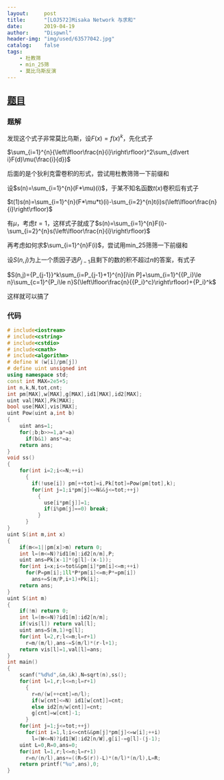 ```yaml
---
layout:		post
title:		"[LOJ572]Misaka Network 与求和"
date:		2019-04-19
author:		"Dispwnl"
header-img:	"img/used/63577042.jpg"
catalog:	false
tags:
    - 杜教筛
    - min_25筛
    - 莫比乌斯反演
---
```


## [题目](<https://loj.ac/problem/572>)

### 题解

发现这个式子非常莫比乌斯，设$F(x)=f(x)^k​$，先化式子

$\sum_{i=1}^{n}{\left\lfloor\frac{n}{i}\right\rfloor}^2\sum_{d\vert i}F(d)\mu(\frac{i}{d})​$

后面的是个狄利克雷卷积的形式，尝试用杜教筛筛一下前缀和

设$s(n)=\sum_{i=1}^{n}(F*\mu)(i)​$，于某不知名函数$t(x)​$卷积后有式子

$t(1)s(n)=\sum_{i=1}^{n}(F*\mu*t)(i)-\sum_{i=2}^{n}t(i)s(\left\lfloor\frac{n}{i}\right\rfloor)​$

有$\mu​$，考虑$t=1​$，这样式子就成了$s(n)=\sum_{i=1}^{n}F(i)-\sum_{i=2}^{n}s(\left\lfloor\frac{n}{i}\right\rfloor)​$

再考虑如何求$\sum_{i=1}^{n}F(i)$，尝试用min_25筛筛一下前缀和

设$S(n,j)$为上一个质因子选$P_{j-1}$且剩下的数的积不超过$n$的答案，有式子

$S(n,j)={P_{j-1}}^k\sum_{i=P_{j-1}+1}^{n}[i\in P]+\sum_{i=1}^{{P_i}\le n}\sum_{c=1}^{P_i\le n}S(\left\lfloor\frac{n}{{P_i}^c}\right\rfloor)+{P_i}^k$

这样就可以搞了

### 代码

```c++
# include<iostream>
# include<cstring>
# include<cstdio>
# include<cmath>
# include<algorithm>
# define W (w[i]/pm[j])
# define uint unsigned int
using namespace std;
const int MAX=2e5+5;
int n,k,N,tot,cnt;
int pm[MAX],w[MAX],g[MAX],id1[MAX],id2[MAX];
uint val[MAX],Pk[MAX];
bool use[MAX],vis[MAX];
uint Pow(uint a,int b)
{
	uint ans=1;
	for(;b;b>>=1,a*=a)
	  if(b&1) ans*=a;
	return ans;
}
void ss()
{
	for(int i=2;i<=N;++i)
	  {
	  	if(!use[i]) pm[++tot]=i,Pk[tot]=Pow(pm[tot],k);
	  	for(int j=1;i*pm[j]<=N&&j<=tot;++j)
	  	  {
	  	  	use[i*pm[j]]=1;
	  	  	if(i%pm[j]==0) break;
		  }
	  }
}
uint S(int m,int x)
{
	if(m<=1||pm[x]>m) return 0;
	int l=(m<=N)?id1[m]:id2[n/m],P;
	uint ans=Pk[x-1]*(g[l]-(x-1));
	for(int i=x;i<=tot&&pm[i]*pm[i]<=m;++i)
	  for(P=pm[i];1ll*P*pm[i]<=m;P*=pm[i])
	    ans+=S(m/P,i+1)+Pk[i];
	return ans;
}
uint S(int m)
{
	if(!m) return 0;
	int l=(m<=N)?id1[m]:id2[n/m];
	if(vis[l]) return val[l];
	uint ans=S(m,1)+g[l];
	for(int l=2,r;l<=m;l=r+1)
	  r=m/(m/l),ans-=S(m/l)*(r-l+1);
	return vis[l]=1,val[l]=ans;
}
int main()
{
	scanf("%d%d",&n,&k),N=sqrt(n),ss();
	for(int l=1,r;l<=n;l=r+1)
	  {
	  	r=n/(w[++cnt]=n/l);
	  	if(w[cnt]<=N) id1[w[cnt]]=cnt;
	  	else id2[n/w[cnt]]=cnt;
	  	g[cnt]=w[cnt]-1;
	  }
	for(int j=1;j<=tot;++j)
	  for(int i=1,l;i<=cnt&&pm[j]*pm[j]<=w[i];++i)
	    l=(W<=N)?id1[W]:id2[n/W],g[i]-=g[l]-(j-1);
	uint L=0,R=0,ans=0;
	for(int l=1,r;l<=n;l=r+1)
	  r=n/(n/l),ans+=((R=S(r))-L)*(n/l)*(n/l),L=R;
	return printf("%u",ans),0;
}
```

